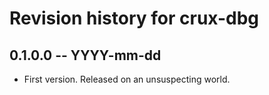 # Revision history for crux-dbg

## 0.1.0.0 -- YYYY-mm-dd

* First version. Released on an unsuspecting world.
